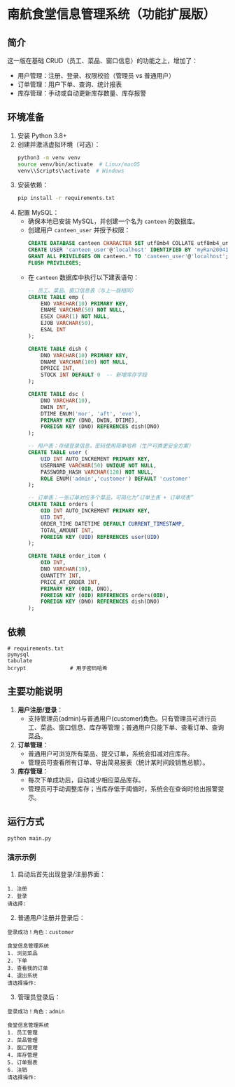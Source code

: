 # 南航食堂信息管理系统（功能扩展版）

## 简介
这一版在基础 CRUD（员工、菜品、窗口信息）的功能之上，增加了：
- 用户管理：注册、登录、权限校验（管理员 vs 普通用户）
- 订单管理：用户下单、查询、统计报表
- 库存管理：手动或自动更新库存数量、库存报警

## 环境准备
1. 安装 Python 3.8+
2. 创建并激活虚拟环境（可选）：
   ```bash
   python3 -m venv venv
   source venv/bin/activate  # Linux/macOS
   venv\\Scripts\\activate  # Windows
   ```
3. 安装依赖：
   ```bash
   pip install -r requirements.txt
   ```
4. 配置 MySQL：
   - 确保本地已安装 MySQL，并创建一个名为 `canteen` 的数据库。
   - 创建用户 `canteen_user` 并授予权限：
     ```sql
     CREATE DATABASE canteen CHARACTER SET utf8mb4 COLLATE utf8mb4_unicode_ci;
     CREATE USER 'canteen_user'@'localhost' IDENTIFIED BY 'myRan20041118@';
     GRANT ALL PRIVILEGES ON canteen.* TO 'canteen_user'@'localhost';
     FLUSH PRIVILEGES;
     ```
   - 在 `canteen` 数据库中执行以下建表语句：
     ```sql
     -- 员工、菜品、窗口信息表（与上一版相同）
     CREATE TABLE emp (
         ENO VARCHAR(10) PRIMARY KEY,
         ENAME VARCHAR(50) NOT NULL,
         ESEX CHAR(1) NOT NULL,
         EJOB VARCHAR(50),
         ESAL INT
     );

     CREATE TABLE dish (
         DNO VARCHAR(10) PRIMARY KEY,
         DNAME VARCHAR(100) NOT NULL,
         DPRICE INT,
         STOCK INT DEFAULT 0  -- 新增库存字段
     );

     CREATE TABLE dsc (
         DNO VARCHAR(10),
         DWIN INT,
         DTIME ENUM('mor', 'aft', 'eve'),
         PRIMARY KEY (DNO, DWIN, DTIME),
         FOREIGN KEY (DNO) REFERENCES dish(DNO)
     );

     -- 用户表：存储登录信息，密码使用简单哈希（生产可换更安全方案）
     CREATE TABLE user (
         UID INT AUTO_INCREMENT PRIMARY KEY,
         USERNAME VARCHAR(50) UNIQUE NOT NULL,
         PASSWORD_HASH VARCHAR(128) NOT NULL,
         ROLE ENUM('admin','customer') DEFAULT 'customer'
     );

     -- 订单表：一张订单对应多个菜品，可简化为“订单主表 + 订单项表”
     CREATE TABLE orders (
         OID INT AUTO_INCREMENT PRIMARY KEY,
         UID INT,
         ORDER_TIME DATETIME DEFAULT CURRENT_TIMESTAMP,
         TOTAL_AMOUNT INT,
         FOREIGN KEY (UID) REFERENCES user(UID)
     );

     CREATE TABLE order_item (
         OID INT,
         DNO VARCHAR(10),
         QUANTITY INT,
         PRICE_AT_ORDER INT,
         PRIMARY KEY (OID, DNO),
         FOREIGN KEY (OID) REFERENCES orders(OID),
         FOREIGN KEY (DNO) REFERENCES dish(DNO)
     );
     ```

## 依赖
```
# requirements.txt
pymysql
tabulate
bcrypt              # 用于密码哈希
```

## 主要功能说明
1. **用户注册/登录**：
   - 支持管理员(admin)与普通用户(customer)角色。只有管理员可进行员工、菜品、窗口信息、库存等管理；普通用户只能下单、查看订单、查询菜品。
2. **订单管理**：
   - 普通用户可浏览所有菜品、提交订单，系统会扣减对应库存。
   - 管理员可查看所有订单、导出简易报表（统计某时间段销售总额）。
3. **库存管理**：
   - 每次下单成功后，自动减少相应菜品库存。
   - 管理员可手动调整库存；当库存低于阈值时，系统会在查询时给出报警提示。

## 运行方式
```bash
python main.py
```

### 演示示例
1. 启动后首先出现登录/注册界面：
```
1. 注册
2. 登录
请选择: 
```
2. 普通用户注册并登录后：
```
登录成功！角色：customer

食堂信息管理系统
1. 浏览菜品
2. 下单
3. 查看我的订单
4. 退出系统
请选择操作: 
```
3. 管理员登录后：
```
登录成功！角色：admin

食堂信息管理系统
1. 员工管理
2. 菜品管理
3. 窗口管理
4. 库存管理
5. 订单报表
6. 注销
请选择操作: 
```
